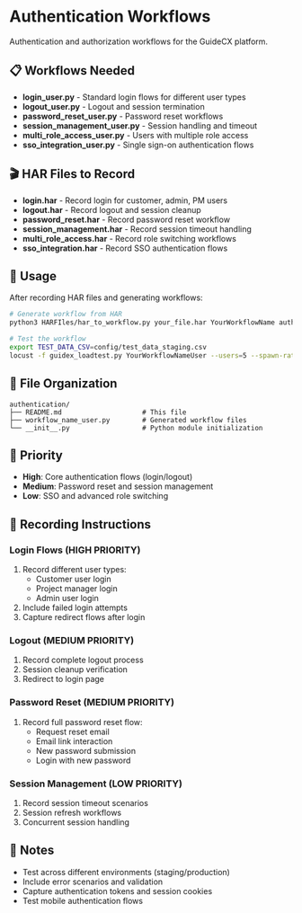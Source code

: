 # Authentication Workflows

Authentication and authorization workflows for the GuideCX platform.

## 📋 Workflows Needed

- **login_user.py** - Standard login flows for different user types
- **logout_user.py** - Logout and session termination
- **password_reset_user.py** - Password reset workflows
- **session_management_user.py** - Session handling and timeout
- **multi_role_access_user.py** - Users with multiple role access
- **sso_integration_user.py** - Single sign-on authentication flows

## 🎬 HAR Files to Record

- **login.har** - Record login for customer, admin, PM users
- **logout.har** - Record logout and session cleanup
- **password_reset.har** - Record password reset workflow
- **session_management.har** - Record session timeout handling
- **multi_role_access.har** - Record role switching workflows
- **sso_integration.har** - Record SSO authentication flows

## 🚀 Usage

After recording HAR files and generating workflows:

```bash
# Generate workflow from HAR
python3 HARFIles/har_to_workflow.py your_file.har YourWorkflowName authentication

# Test the workflow
export TEST_DATA_CSV=config/test_data_staging.csv
locust -f guidex_loadtest.py YourWorkflowNameUser --users=5 --spawn-rate=1
```

## 📁 File Organization

```
authentication/
├── README.md                    # This file
├── workflow_name_user.py        # Generated workflow files
└── __init__.py                  # Python module initialization
```

## 🎯 Priority

- **High**: Core authentication flows (login/logout)
- **Medium**: Password reset and session management
- **Low**: SSO and advanced role switching

## 📝 Recording Instructions

### Login Flows (HIGH PRIORITY)
1. Record different user types:
   - Customer user login
   - Project manager login
   - Admin user login
2. Include failed login attempts
3. Capture redirect flows after login

### Logout (MEDIUM PRIORITY)
1. Record complete logout process
2. Session cleanup verification
3. Redirect to login page

### Password Reset (MEDIUM PRIORITY)
1. Record full password reset flow:
   - Request reset email
   - Email link interaction
   - New password submission
   - Login with new password

### Session Management (LOW PRIORITY)
1. Record session timeout scenarios
2. Session refresh workflows
3. Concurrent session handling

## 📝 Notes

- Test across different environments (staging/production)
- Include error scenarios and validation
- Capture authentication tokens and session cookies
- Test mobile authentication flows 